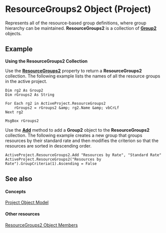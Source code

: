 
# ResourceGroups2 Object (Project)

Represents all of the resource-based group definitions, where group hierarchy can be maintained.  **ResourceGroups2** is a collection of **[Group2](a7a61fa4-e752-006e-a47e-03987b04f01c.md)** objects.


## Example

 **Using the ResourceGroups2 Collection**

Use the  **[ResourceGroups2](2edec49b-2deb-b758-5d27-808ee391d994.md)** property to return a **ResourceGroups2** collection. The following example lists the names of all the resource groups in the active project.




```
Dim rg2 As Group2  
Dim rGroups2 As String  
  
For Each rg2 in ActiveProject.ResourceGroups2  
    rGroups2 = rGroups2 &amp; rg2.Name &amp; vbCrLf  
Next rg2  
  
MsgBox rGroups2
```

Use the  **[Add](28bf0ab1-de03-1519-0817-8e2bc4417940.md)** method to add a **Group2** object to the **ResourceGroups2** collection. The following example creates a new group that groups resources by their standard rate and then modifies the criterion so that the resources are sorted in descending order.




```
ActiveProject.ResourceGroups2.Add "Resources by Rate", "Standard Rate"  
ActiveProject.ResourceGroups2("Resources by Rate").GroupCriteria(1).Ascending = False
```


## See also


#### Concepts


[Project Object Model](900b167b-88ec-ea88-15b7-27bb90c22ac6.md)
#### Other resources


[ResourceGroups2 Object Members](4879dc19-4fc4-1975-9f92-515a312661b4.md)